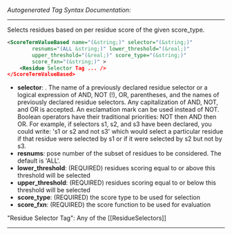 <!-- THIS IS AN AUTOGENERATED FILE: Don't edit it directly, instead change the schema definition in the code itself. -->

_Autogenerated Tag Syntax Documentation:_

---
Selects residues based on per residue score of the given score_type.

```xml
<ScoreTermValueBased name="(&string;)" selector="(&string;)"
        resnums="(ALL &string;)" lower_threshold="(&real;)"
        upper_threshold="(&real;)" score_type="(&string;)"
        score_fxn="(&string;)" >
    <Residue Selector Tag ... />
</ScoreTermValueBased>
```

-   **selector**: . The name of a previously declared residue selector or a logical expression of AND, NOT (!), OR, parentheses, and the names of previously declared residue selectors. Any capitalization of AND, NOT, and OR is accepted. An exclamation mark can be used instead of NOT. Boolean operators have their traditional priorities: NOT then AND then OR. For example, if selectors s1, s2, and s3 have been declared, you could write: 's1 or s2 and not s3' which would select a particular residue if that residue were selected by s1 or if it were selected by s2 but not by s3.
-   **resnums**: pose number of the subset of residues to be considered. The default is 'ALL'.
-   **lower_threshold**: (REQUIRED) residues scoring equal to or above this threshold will be selected
-   **upper_threshold**: (REQUIRED) residues scoring equal to or below this threshold will be selected
-   **score_type**: (REQUIRED) the score type to be used for selection
-   **score_fxn**: (REQUIRED) the score function to be used for evaluation


"Residue Selector Tag": Any of the [[ResidueSelectors]]

---
